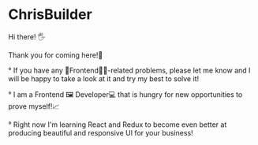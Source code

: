 # ChrisBuilder

Hi there! 🖐

Thank you for coming here!🧐

° If you have any 💅Frontend👨‍🎨-related problems, please let me know and I will be happy to take a look at it and try my best to solve it! 

° I am a Frontend 🖼 Developer💻 that is hungry for new opportunities to prove myself!📈

° Right now I'm learning React and Redux to become even better at producing beautiful and responsive UI for your business! 

  

